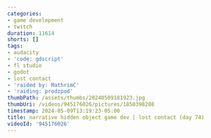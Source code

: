 ```yaml
---
categories:
- game development
- twitch
duration: 11614
shorts: []
tags:
- audacity
- 'code: gdscript'
- fl studio
- godot
- lost contact
- 'raided by: MathrimC'
- 'raiding: prodzpod'
thumbPath: /assets/thumbs/20240509181923.jpg
thumbUri: /videos/945176026/pictures/1850398288
timestamp: 2024-05-09T13:19:23-05:00
title: narrative hidden object game dev | lost contact (day 74)
videoId: '945176026'
---
```

